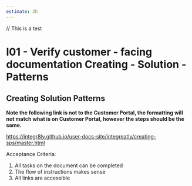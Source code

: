 ```yaml
---
estimate: 2h
---
```


// This is a test

# I01 - Verify customer - facing documentation Creating - Solution - Patterns

## Creating Solution Patterns

**Note the following link is not to the Customer Portal, the formatting will not match what is on Customer Portal, however the steps should be the same.**

https://integr8ly.github.io/user-docs-site/integreatly/creating-sps/master.html

Acceptance Criteria:

1. All tasks on the document can be completed
2. The flow of instructions makes sense
3. All links are accessible
